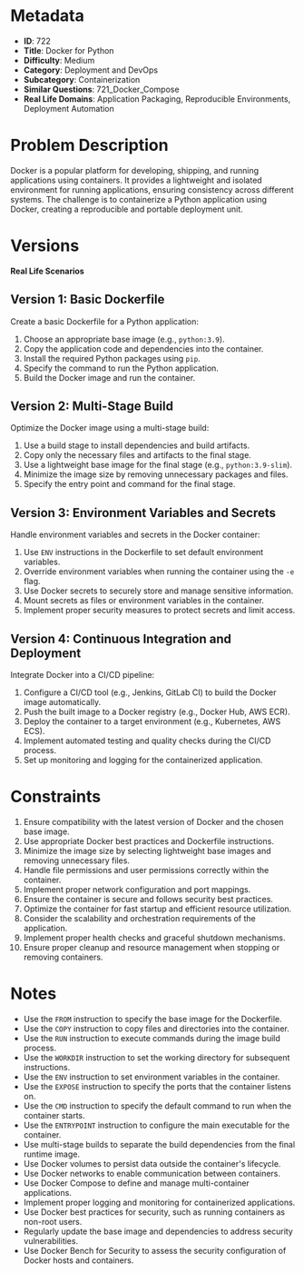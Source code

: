# Metadata

- **ID**: 722
- **Title**: Docker for Python
- **Difficulty**: Medium
- **Category**: Deployment and DevOps
- **Subcategory**: Containerization
- **Similar Questions**: 721_Docker_Compose
- **Real Life Domains**: Application Packaging, Reproducible Environments, Deployment Automation

# Problem Description

Docker is a popular platform for developing, shipping, and running applications using containers. It provides a lightweight and isolated environment for running applications, ensuring consistency across different systems. The challenge is to containerize a Python application using Docker, creating a reproducible and portable deployment unit.

# Versions

**Real Life Scenarios**

## Version 1: Basic Dockerfile

Create a basic Dockerfile for a Python application:

1. Choose an appropriate base image (e.g., `python:3.9`).
2. Copy the application code and dependencies into the container.
3. Install the required Python packages using `pip`.
4. Specify the command to run the Python application.
5. Build the Docker image and run the container.

## Version 2: Multi-Stage Build

Optimize the Docker image using a multi-stage build:

1. Use a build stage to install dependencies and build artifacts.
2. Copy only the necessary files and artifacts to the final stage.
3. Use a lightweight base image for the final stage (e.g., `python:3.9-slim`).
4. Minimize the image size by removing unnecessary packages and files.
5. Specify the entry point and command for the final stage.

## Version 3: Environment Variables and Secrets

Handle environment variables and secrets in the Docker container:

1. Use `ENV` instructions in the Dockerfile to set default environment variables.
2. Override environment variables when running the container using the `-e` flag.
3. Use Docker secrets to securely store and manage sensitive information.
4. Mount secrets as files or environment variables in the container.
5. Implement proper security measures to protect secrets and limit access.

## Version 4: Continuous Integration and Deployment

Integrate Docker into a CI/CD pipeline:

1. Configure a CI/CD tool (e.g., Jenkins, GitLab CI) to build the Docker image automatically.
2. Push the built image to a Docker registry (e.g., Docker Hub, AWS ECR).
3. Deploy the container to a target environment (e.g., Kubernetes, AWS ECS).
4. Implement automated testing and quality checks during the CI/CD process.
5. Set up monitoring and logging for the containerized application.

# Constraints

1. Ensure compatibility with the latest version of Docker and the chosen base image.
2. Use appropriate Docker best practices and Dockerfile instructions.
3. Minimize the image size by selecting lightweight base images and removing unnecessary files.
4. Handle file permissions and user permissions correctly within the container.
5. Implement proper network configuration and port mappings.
6. Ensure the container is secure and follows security best practices.
7. Optimize the container for fast startup and efficient resource utilization.
8. Consider the scalability and orchestration requirements of the application.
9. Implement proper health checks and graceful shutdown mechanisms.
10. Ensure proper cleanup and resource management when stopping or removing containers.

# Notes

- Use the `FROM` instruction to specify the base image for the Dockerfile.
- Use the `COPY` instruction to copy files and directories into the container.
- Use the `RUN` instruction to execute commands during the image build process.
- Use the `WORKDIR` instruction to set the working directory for subsequent instructions.
- Use the `ENV` instruction to set environment variables in the container.
- Use the `EXPOSE` instruction to specify the ports that the container listens on.
- Use the `CMD` instruction to specify the default command to run when the container starts.
- Use the `ENTRYPOINT` instruction to configure the main executable for the container.
- Use multi-stage builds to separate the build dependencies from the final runtime image.
- Use Docker volumes to persist data outside the container's lifecycle.
- Use Docker networks to enable communication between containers.
- Use Docker Compose to define and manage multi-container applications.
- Implement proper logging and monitoring for containerized applications.
- Use Docker best practices for security, such as running containers as non-root users.
- Regularly update the base image and dependencies to address security vulnerabilities.
- Use Docker Bench for Security to assess the security configuration of Docker hosts and containers.
